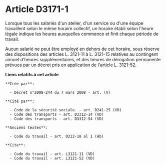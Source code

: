 # Article D3171-1

Lorsque tous les salariés d'un atelier, d'un service ou d'une équipe travaillent selon le même horaire collectif, un horaire
établi selon l'heure légale indique les heures auxquelles commence et finit chaque période de travail. 

Aucun salarié ne peut être employé en dehors de cet horaire, sous réserve des dispositions des articles L. 3121-11 à L.
3121-15 relatives au contingent annuel d'heures supplémentaires, et des heures de dérogation permanente prévues par un décret
pris en application de l'article L. 3121-52.

**Liens relatifs à cet article**

	**Créé par**:

	  - Décret n°2008-244 du 7 mars 2008 - art. (V)

	**Cité par**:

	  - Code de la sécurité sociale. - art. D241-25 (VD)
	  - Code des transports - art. D3312-14 (VD)
	  - Code des transports - art. D3312-54 (VD)

	**Anciens textes**:

	  - Code du travail - art. D212-18 al 1 (Ab)

	**Cite**:

	  - Code du travail - art. L3121-11 (VD)
	  - Code du travail - art. L3121-52 (VD)
